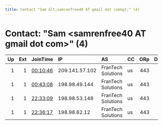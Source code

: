 ```yaml
---
title: Contact "Sam &lt;samrenfree40 AT gmail dot com&gt;" (4)
---
```


# Contact: "Sam &lt;samrenfree40 AT gmail dot com&gt;" (4)

|   Up |   Ext | JoinTime                                                                                            | IP             | AS                 | CC   |   ORp |   Dirp | OS    | Version   | Nickname   |   eFamMembers |
|-----:|------:|:----------------------------------------------------------------------------------------------------|:---------------|:-------------------|:-----|------:|-------:|:------|:----------|:-----------|--------------:|
|    1 |     1 | [00:10:46](https://metrics.torproject.org/rs.html#details/EA0637BE49E677AD9F8575AF64AAF1E9913CF267) | 209.141.57.102 | FranTech Solutions | us   |   443 |     80 | Linux | 0.3.2.10  | ZZTOP      |             7 |
|    1 |     1 | [00:43:08](https://metrics.torproject.org/rs.html#details/C4F2F822E4F389C9E04D5F40D2584E3D15C1BEDA) | 198.98.49.144  | FranTech Solutions | us   |   443 |     80 | Linux | 0.3.2.10  | ZZTOP      |             7 |
|    1 |     1 | [22:33:09](https://metrics.torproject.org/rs.html#details/7C22E7EE3D40172886A0F08EA1056F5D02C29B7E) | 198.98.53.148  | FranTech Solutions | us   |   443 |     80 | Linux | 0.3.2.10  | ZZTOP      |             7 |
|    1 |     1 | [22:36:17](https://metrics.torproject.org/rs.html#details/837F6F6955C600F83EDD80B9B05319297395A901) | 198.98.62.12   | FranTech Solutions | us   |   443 |     80 | Linux | 0.3.2.10  | ZZTOP      |             7 |
